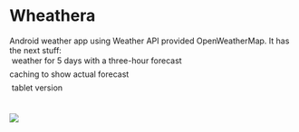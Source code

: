 # <b>Wheathera</b> <br>
Android weather app using Weather API provided OpenWeatherMap. It has the next stuff: <br>
&#149; weather for 5 days with a three-hour forecast <br>
&#149; caching to show actual forecast <br>
&#149; tablet version <br>

<br>
<a href='http://postimage.org/' target='_blank'><img src='http://s22.postimg.org/kiyor4ptt/2015_07_25_21_37_08.png'/></a>
